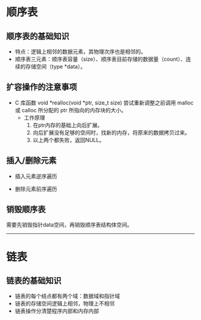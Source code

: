 
# 顺序表
## 顺序表的基础知识
- 特点：逻辑上相邻的数据元素，其物理次序也是相邻的。
- 顺序表三元素：顺序表容量（size）、顺序表目前存储的数据量（count）、连续的存储空间（type *data）。

## 扩容操作的注意事项
- C 库函数 void *realloc(void *ptr, size_t size) 尝试重新调整之前调用 malloc 或 calloc 所分配的 ptr 所指向的内存块的大小。
    - 工作原理
        1. 在ptr内存的基础上向后扩展。
        2. 向后扩展没有足够的空间时，找新的内存，将原来的数据拷贝过来。
        3. 以上两个都失败，返回NULL。

## 插入/删除元素
- 插入元素逆序遍历

- 删除元素前序遍历

## 销毁顺序表
需要先销毁指针data空间，再销毁顺序表结构体空间。

---

# 链表
## 链表的基础知识
- 链表的每个结点都有两个域：数据域和指针域
- 链表的存储空间逻辑上相邻，物理上不相邻
- 链表操作分清楚程序内部和内存内部


